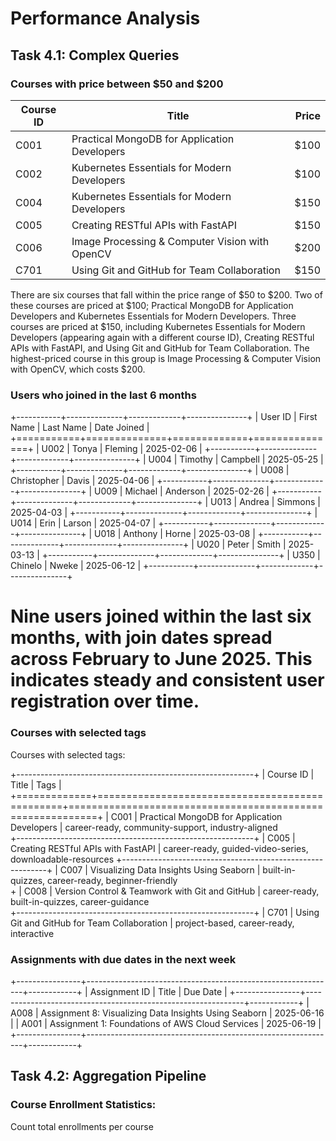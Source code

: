 # Performance Analysis

## Task 4.1: Complex Queries

### Courses with price between $50 and $200


| Course ID     | Title                                          | Price     |
| ------------- | ---------------------------------------------- | --------: |
| C001          | Practical MongoDB for Application Developers   |     \$100 |
| C002          | Kubernetes Essentials for Modern Developers    |     \$100 |
| C004          | Kubernetes Essentials for Modern Developers    |     \$150 |
| C005          | Creating RESTful APIs with FastAPI             |     \$150 |
| C006          | Image Processing & Computer Vision with OpenCV |     \$200 |
| C701          | Using Git and GitHub for Team Collaboration    |     \$150 |


There are six courses that fall within the price range of $50 to $200. Two of these courses are priced at $100; Practical MongoDB for Application Developers and Kubernetes Essentials for Modern Developers. Three courses are priced at $150, including Kubernetes Essentials for Modern Developers (appearing again with a different course ID), Creating RESTful APIs with FastAPI, and Using Git and GitHub for Team Collaboration. The highest-priced course in this group is Image Processing & Computer Vision with OpenCV, which costs $200.


### Users who joined in the last 6 months

+-----------+--------------+-------------+---------------+
| User ID   | First Name   | Last Name   | Date Joined   |
+===========+==============+=============+===============+
| U002      | Tonya        | Fleming     | 2025-02-06    |
+-----------+--------------+-------------+---------------+
| U004      | Timothy      | Campbell    | 2025-05-25    |
+-----------+--------------+-------------+---------------+
| U008      | Christopher  | Davis       | 2025-04-06    |
+-----------+--------------+-------------+---------------+
| U009      | Michael      | Anderson    | 2025-02-26    |
+-----------+--------------+-------------+---------------+
| U013      | Andrea       | Simmons     | 2025-04-03    |
+-----------+--------------+-------------+---------------+
| U014      | Erin         | Larson      | 2025-04-07    |
+-----------+--------------+-------------+---------------+
| U018      | Anthony      | Horne       | 2025-03-08    |
+-----------+--------------+-------------+---------------+
| U020      | Peter        | Smith       | 2025-03-13    |
+-----------+--------------+-------------+---------------+
| U350      | Chinelo      | Nweke       | 2025-06-12    |
+-----------+--------------+-------------+---------------+

# Nine users joined within the last six months, with join dates spread across February to June 2025. This indicates steady and consistent user registration over time.
 

### Courses with selected tags

Courses with selected tags:

+-----------------------------------------------------------+
| Course ID   | Title                                          | Tags                                                      |
+=============+================================================+===========================================================+
| C001        | Practical MongoDB for Application Developers   | career-ready, community-support, industry-aligned         
+-----------------------------------------------------------+
| C005        | Creating RESTful APIs with FastAPI             | career-ready, guided-video-series, downloadable-resources 
+-----------------------------------------------------------+
| C007        | Visualizing Data Insights Using Seaborn        | built-in-quizzes, career-ready, beginner-friendly         
+
| C008        | Version Control & Teamwork with Git and GitHub | career-ready, built-in-quizzes, career-guidance           
+-----------------------------------------------------------+
| C701        | Using Git and GitHub for Team Collaboration    | project-based, career-ready, interactive                  

### Assignments with due dates in the next week
+----------------+--------------------------------------------------------------+------------+
| Assignment ID  | Title                                                        | Due Date   |
+----------------+--------------------------------------------------------------+------------+
| A008           | Assignment 8: Visualizing Data Insights Using Seaborn        | 2025-06-16 |
| A001           | Assignment 1: Foundations of AWS Cloud Services              | 2025-06-19 |
+----------------+--------------------------------------------------------------+------------+


## Task 4.2: Aggregation Pipeline

### Course Enrollment Statistics:
Count total enrollments per course